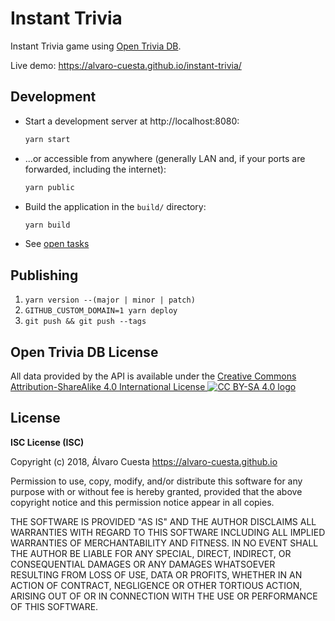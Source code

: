 # Instant Trivia

Instant Trivia game using [Open Trivia DB](https://opentdb.com).

Live demo: https://alvaro-cuesta.github.io/instant-trivia/

## Development

- Start a development server at http://localhost:8080:

    ```sh
    yarn start
    ```

- ...or accessible from anywhere (generally LAN and, if your ports are
    forwarded, including the internet):

    ```sh
    yarn public
    ```

- Build the application in the `build/` directory:

    ```sh
    yarn build
    ```

- See [open tasks](TODO.md)

## Publishing

1. `yarn version --(major | minor | patch)`
2. `GITHUB_CUSTOM_DOMAIN=1 yarn deploy`
3. `git push && git push --tags`

## Open Trivia DB License

All data provided by the API is available under the [Creative Commons Attribution-ShareAlike 4.0
International License ![CC BY-SA 4.0 logo](https://licensebuttons.net/l/by-sa/4.0/80x15.png)](https://creativecommons.org/licenses/by-sa/4.0/)

## License

**ISC License (ISC)**

Copyright (c) 2018, Álvaro Cuesta <https://alvaro-cuesta.github.io>

Permission to use, copy, modify, and/or distribute this software for any purpose with or without fee is hereby granted, provided that the above copyright notice and this permission notice appear in all copies.

THE SOFTWARE IS PROVIDED "AS IS" AND THE AUTHOR DISCLAIMS ALL WARRANTIES WITH REGARD TO THIS SOFTWARE INCLUDING ALL IMPLIED WARRANTIES OF MERCHANTABILITY AND FITNESS. IN NO EVENT SHALL THE AUTHOR BE LIABLE FOR ANY SPECIAL, DIRECT, INDIRECT, OR CONSEQUENTIAL DAMAGES OR ANY DAMAGES WHATSOEVER RESULTING FROM LOSS OF USE, DATA OR PROFITS, WHETHER IN AN ACTION OF CONTRACT, NEGLIGENCE OR OTHER TORTIOUS ACTION, ARISING OUT OF OR IN CONNECTION WITH THE USE OR PERFORMANCE OF THIS SOFTWARE.
